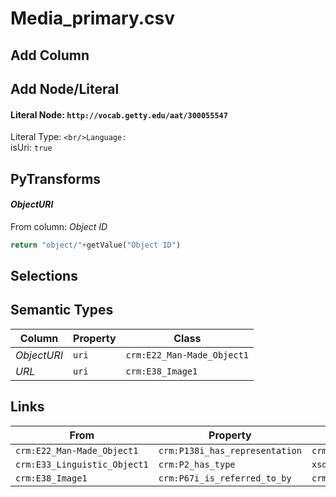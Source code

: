 # Media_primary.csv

## Add Column

## Add Node/Literal
#### Literal Node: `http://vocab.getty.edu/aat/300055547`
Literal Type: ``
<br/>Language: ``
<br/>isUri: `true`


## PyTransforms
#### _ObjectURI_
From column: _Object ID_
``` python
return "object/"+getValue("Object ID")
```


## Selections

## Semantic Types
| Column | Property | Class |
|  ----- | -------- | ----- |
| _ObjectURI_ | `uri` | `crm:E22_Man-Made_Object1`|
| _URL_ | `uri` | `crm:E38_Image1`|


## Links
| From | Property | To |
|  --- | -------- | ---|
| `crm:E22_Man-Made_Object1` | `crm:P138i_has_representation` | `crm:E38_Image1`|
| `crm:E33_Linguistic_Object1` | `crm:P2_has_type` | `xsd:http://vocab.getty.edu/aat/300055547`|
| `crm:E38_Image1` | `crm:P67i_is_referred_to_by` | `crm:E33_Linguistic_Object1`|
